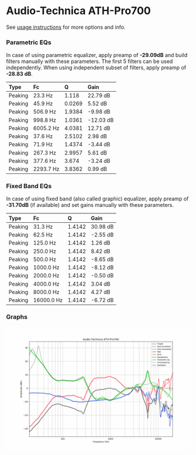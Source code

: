 # Audio-Technica ATH-Pro700
See [usage instructions](https://github.com/jaakkopasanen/AutoEq#usage) for more options and info.

### Parametric EQs
In case of using parametric equalizer, apply preamp of **-29.09dB** and build filters manually
with these parameters. The first 5 filters can be used independently.
When using independent subset of filters, apply preamp of **-28.83 dB**.

| Type    | Fc        |      Q | Gain      |
|:--------|:----------|:-------|:----------|
| Peaking | 23.3 Hz   | 1.118  | 22.79 dB  |
| Peaking | 45.9 Hz   | 0.0269 | 5.52 dB   |
| Peaking | 506.9 Hz  | 1.9384 | -9.98 dB  |
| Peaking | 998.8 Hz  | 1.0361 | -12.03 dB |
| Peaking | 6005.2 Hz | 4.0381 | 12.71 dB  |
| Peaking | 37.6 Hz   | 2.5102 | 2.98 dB   |
| Peaking | 71.9 Hz   | 1.4374 | -3.44 dB  |
| Peaking | 267.3 Hz  | 2.9957 | 5.61 dB   |
| Peaking | 377.6 Hz  | 3.674  | -3.24 dB  |
| Peaking | 2293.7 Hz | 3.8362 | 0.99 dB   |

### Fixed Band EQs
In case of using fixed band (also called graphic) equalizer, apply preamp of **-31.70dB**
(if available) and set gains manually with these parameters.

| Type    | Fc         |      Q | Gain     |
|:--------|:-----------|:-------|:---------|
| Peaking | 31.3 Hz    | 1.4142 | 30.98 dB |
| Peaking | 62.5 Hz    | 1.4142 | -2.55 dB |
| Peaking | 125.0 Hz   | 1.4142 | 1.26 dB  |
| Peaking | 250.0 Hz   | 1.4142 | 8.42 dB  |
| Peaking | 500.0 Hz   | 1.4142 | -8.65 dB |
| Peaking | 1000.0 Hz  | 1.4142 | -8.12 dB |
| Peaking | 2000.0 Hz  | 1.4142 | -0.50 dB |
| Peaking | 4000.0 Hz  | 1.4142 | 3.04 dB  |
| Peaking | 8000.0 Hz  | 1.4142 | 4.27 dB  |
| Peaking | 16000.0 Hz | 1.4142 | -6.72 dB |

### Graphs
![](./Audio-Technica%20ATH-Pro700.png)